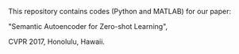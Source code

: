 This repository contains codes (Python and MATLAB) for our paper:

"Semantic Autoencoder for Zero-shot Learning", 

CVPR 2017, Honolulu, Hawaii.
